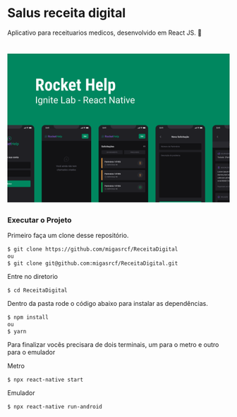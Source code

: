 # Salus receita digital
Aplicativo para receituarios medicos, desenvolvido em React JS. :iphone:

<h1 align='left'>
  <img src='./Capa.png'></img>

</h1>

### Executar o Projeto
Primeiro faça um clone desse repositório.
```
$ git clone https://github.com/migasrcf/ReceitaDigital
ou
$ git clone git@github.com:migasrcf/ReceitaDigital.git
```

Entre no diretorio
```
$ cd ReceitaDigital
```

Dentro da pasta rode o código abaixo para instalar as dependências. 
```
$ npm install
ou
$ yarn
```

Para finalizar vocês precisara de dois terminais, um para o metro e outro para o emulador

Metro
```
$ npx react-native start
```
Emulador
```
$ npx react-native run-android
```
